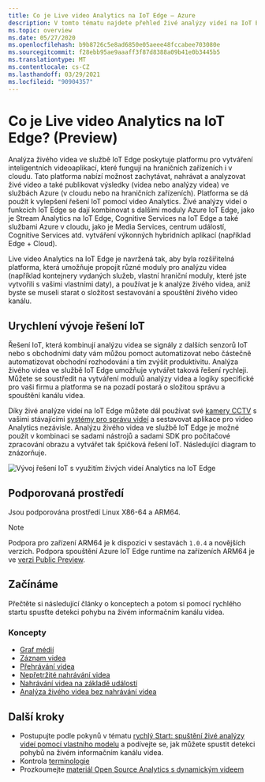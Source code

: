```yaml
---
title: Co je Live video Analytics na IoT Edge – Azure
description: V tomto tématu najdete přehled živé analýzy videí na IoT Edge. Platforma nabízí možnost, kterou můžete použít k vylepšení vašich řešení IoT. Můžete například zachytit, nahrávat, analyzovat živé video a publikovat výsledky (video a video Analytics) do služeb Azure.
ms.topic: overview
ms.date: 05/27/2020
ms.openlocfilehash: b9b8726c5e8ad6850e05aeee48fccabee703080e
ms.sourcegitcommit: f28ebb95ae9aaaff3f87d8388a09b41e0b3445b5
ms.translationtype: MT
ms.contentlocale: cs-CZ
ms.lasthandoff: 03/29/2021
ms.locfileid: "90904357"
---
```

# <a name="what-is-live-video-analytics-on-iot-edge-preview"></a>Co je Live video Analytics na IoT Edge? (Preview)

Analýza živého videa ve službě IoT Edge poskytuje platformu pro vytváření inteligentních videoaplikací, které fungují na hraničních zařízeních i v cloudu. Tato platforma nabízí možnost zachytávat, nahrávat a analyzovat živé video a také publikovat výsledky (videa nebo analýzy videa) ve službách Azure (v cloudu nebo na hraničních zařízeních). Platforma se dá použít k vylepšení řešení IoT pomocí video Analytics. Živé analýzy videí o funkcích IoT Edge se dají kombinovat s dalšími moduly Azure IoT Edge, jako je Stream Analytics na IoT Edge, Cognitive Services na IoT Edge a také službami Azure v cloudu, jako je Media Services, centrum událostí, Cognitive Services atd. vytváření výkonných hybridních aplikací (například Edge + Cloud).

Live video Analytics na IoT Edge je navržená tak, aby byla rozšiřitelná platforma, která umožňuje propojit různé moduly pro analýzu videa (například kontejnery vydaných služeb, vlastní hraniční moduly, které jste vytvořili s vašimi vlastními daty), a používat je k analýze živého videa, aniž byste se museli starat o složitost sestavování a spouštění živého video kanálu.

## <a name="accelerate-iot-solutions-development"></a>Urychlení vývoje řešení IoT 

Řešení IoT, která kombinují analýzu videa se signály z dalších senzorů IoT nebo s obchodními daty vám můžou pomoct automatizovat nebo částečně automatizovat obchodní rozhodování a tím zvýšit produktivitu. Analýza živého videa ve službě IoT Edge umožňuje vytvářet taková řešení rychleji. Můžete se soustředit na vytváření modulů analýzy videa a logiky specifické pro vaši firmu a platforma se na pozadí postará o složitou správu a spouštění kanálu videa.

Díky živé analýze videí na IoT Edge můžete dál používat své [kamery CCTV](https://en.wikipedia.org/wiki/Closed-circuit_television_camera) s vašimi stávajícími [systémy pro správu videí](https://en.wikipedia.org/wiki/Video_management_system) a sestavovat aplikace pro video Analytics nezávisle. Analýzu živého videa ve službě IoT Edge je možné použít v kombinaci se sadami nástrojů a sadami SDK pro počítačové zpracování obrazu a vytvářet tak špičková řešení IoT. Následující diagram to znázorňuje.

![Vývoj řešení IoT s využitím živých videí Analytics na IoT Edge](./media/overview/product-diagram.svg)

## <a name="supported-environments"></a>Podporovaná prostředí

Jsou podporována prostředí Linux X86-64 a ARM64.
> [!NOTE]
> Podpora pro zařízení ARM64 je k dispozici v sestavách `1.0.4` a novějších verzích.
> Podpora spouštění Azure IoT Edge runtime na zařízeních ARM64 je ve [verzi Public Preview](https://azure.microsoft.com/support/legal/preview-supplemental-terms/).

## <a name="get-started"></a>Začínáme

Přečtěte si následující články o konceptech a potom si pomocí rychlého startu spusťte detekci pohybu na živém informačním kanálu videa.

### <a name="concepts"></a>Koncepty

* [Graf médií](media-graph-concept.md)
* [Záznam videa](video-recording-concept.md)
* [Přehrávání videa](video-playback-concept.md)
* [Nepřetržité nahrávání videa](continuous-video-recording-concept.md)
* [Nahrávání videa na základě událostí](event-based-video-recording-concept.md)
* [Analýza živého videa bez nahrávání videa](analyze-live-video-concept.md)

## <a name="next-steps"></a>Další kroky

* Postupujte podle pokynů v tématu [rychlý Start: spuštění živé analýzy videí pomocí vlastního modelu](use-your-model-quickstart.md) a podívejte se, jak můžete spustit detekci pohybů na živém informačním kanálu videa.
* Kontrola [terminologie](terminology.md)
* Prozkoumejte [materiál Open Source Analytics s dynamickým videem](https://github.com/Azure/live-video-analytics)

